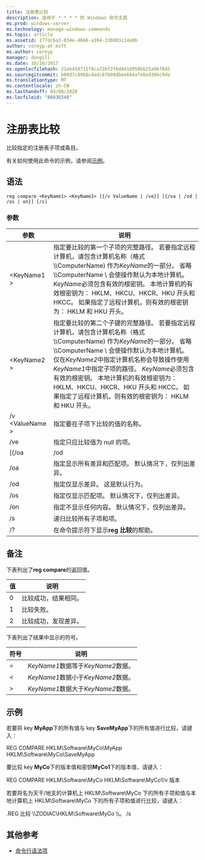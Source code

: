 ```yaml
---
title: 注册表比较
description: 适用于 * * * * 的 Windows 命令主题
ms.prod: windows-server
ms.technology: manage-windows-commands
ms.topic: article
ms.assetid: 177dc6a3-034e-4846-a394-330d03c14e0b
author: coreyp-at-msft
ms.author: coreyp
manager: dongill
ms.date: 10/16/2017
ms.openlocfilehash: 21eb459711f8ca72bf2f6d841d958bb25a96f845
ms.sourcegitcommit: b00d7c8968c4adc8f699dbee694afe6ed36bc9de
ms.translationtype: MT
ms.contentlocale: zh-CN
ms.lasthandoff: 04/08/2020
ms.locfileid: "80836540"
---
```

# <a name="reg-compare"></a>注册表比较



比较指定的注册表子项或条目。

有关如何使用此命令的示例，请参阅[示例](#BKMK_examples)。

## <a name="syntax"></a>语法

```
reg compare <KeyName1> <KeyName2> [{/v ValueName | /ve}] [{/oa | /od | /os | on}] [/s]
```

### <a name="parameters"></a>参数

|    参数    |                                                                                                                                                                                                                                                                                          说明                                                                                                                                                                                                                                                                                           |
|-----------------|------------------------------------------------------------------------------------------------------------------------------------------------------------------------------------------------------------------------------------------------------------------------------------------------------------------------------------------------------------------------------------------------------------------------------------------------------------------------------------------------------------------------------------------------------------------------------------------------|
|   \<KeyName1 >   |                                                               指定要比较的第一个子项的完整路径。 若要指定远程计算机，请包含计算机名称（格式 \\\\ComputerName\) 作为*KeyName*的一部分。 省略 \\\\ComputerName \ 会使操作默认为本地计算机。 *KeyName*必须包含有效的根密钥。 本地计算机的有效根密钥为： HKLM、HKCU、HKCR、HKU 开头和 HKCC。 如果指定了远程计算机，则有效的根密钥为： HKLM 和 HKU 开头。                                                                |
|   \<KeyName2 >   | 指定要比较的第二个子键的完整路径。 若要指定远程计算机，请包含计算机名称（格式 \\\\ComputerName\) 作为*KeyName*的一部分。 省略 \\\\ComputerName \ 会使操作默认为本地计算机。 仅在*KeyName2*中指定计算机名称会导致操作使用*KeyName1*中指定子项的路径。 *KeyName*必须包含有效的根密钥。 本地计算机的有效根密钥为： HKLM、HKCU、HKCR、HKU 开头和 HKCC。 如果指定了远程计算机，则有效的根密钥为： HKLM 和 HKU 开头。 |
| /v \<ValueName > |                                                                                                                                                                                                                                                                     指定要在子项下比较的值的名称。                                                                                                                                                                                                                                                                      |
|       /ve       |                                                                                                                                                                                                                                                         指定只应比较值为 null 的项。                                                                                                                                                                                                                                                         |
|      [{/oa      |                                                                                                                                                                                                                                                                                              /od                                                                                                                                                                                                                                                                                               |
|       /oa       |                                                                                                                                                                                                                                             指定显示所有差异和匹配项。 默认情况下，仅列出差异。                                                                                                                                                                                                                                             |
|       /od       |                                                                                                                                                                                                                                                          指定仅显示差异。 这是默认行为。                                                                                                                                                                                                                                                          |
|       /os       |                                                                                                                                                                                                                                                    指定仅显示匹配项。 默认情况下，仅列出差异。                                                                                                                                                                                                                                                     |
|       /on       |                                                                                                                                                                                                                                                       指定不显示任何内容。 默认情况下，仅列出差异。                                                                                                                                                                                                                                                        |
|       /s        |                                                                                                                                                                                                                                                                         递归比较所有子项和项。                                                                                                                                                                                                                                                                          |
|       /?        |                                                                                                                                                                                                                                                                    在命令提示符下显示**reg 比较**的帮助。                                                                                                                                                                                                                                                                    |

## <a name="remarks"></a>备注

下表列出了**reg compare**的返回值。

|值|说明|
|-----|-----------|
|0|比较成功，结果相同。|
|1|比较失败。|
|2|比较成功，发现差异。|

下表列出了结果中显示的符号。

|符号|说明|
|------|-----------|
|=|*KeyName1*数据等于*KeyName2*数据。|
|<|*KeyName1*数据小于*KeyName2*数据。|
|>|*KeyName1*数据大于*KeyName2*数据。|

## <a name="examples"></a><a name=BKMK_examples></a>示例

若要将 key **MyApp**下的所有值与 key **SaveMyApp**下的所有值进行比较，请键入：

REG COMPARE HKLM\Software\MyCo\MyApp HKLM\Software\MyCo\SaveMyApp

要比较 key **MyCo**下的版本值和密钥**MyCo1**下的版本值，请键入：

REG COMPARE HKLM\Software\MyCo HKLM\Software\MyCo1/v 版本

若要将名为天干/地支的计算机上 HKLM\Software\MyCo 下的所有子项和值与本地计算机上 HKLM\Software\MyCo 下的所有子项和值进行比较，请键入：

.REG 比较 \\\\ZODIAC\HKLM\Software\MyCo \\\\。 /s

## <a name="additional-references"></a>其他参考

- [命令行语法项](command-line-syntax-key.md)